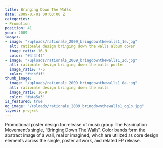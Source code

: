 ```yaml
---
title: Bringing Down The Walls
date: 2009-01-01 00:00:00 Z
categories:
- Promotion
position: 41
year: 2009
images:
- image: "/uploads/rationale_2009_bringdownthewalls1_1e.jpg"
  alt: rationale design bringing down the walls album cover
  image_ratio: 16-9
  color: "#4f4f4f"
- image: "/uploads/rationale_2009_bringdownthewalls1_2d.jpg"
  alt: rationale design bringing down the walls poster
  image_ratio: 7-5
  color: "#4f4f4f"
thumb_image:
  image: "/uploads/rationale_2009_bringdownthewalls1_0a.jpg"
  alt: rationale design bringing down the walls
  image_ratio: 16-9
  color: "#a6a5a3"
is_featured: true
og_image: "/uploads/rationale_2009_bringdownthewalls1_og1b.jpg"
layout: project
---
```


Promotional poster design for release of music group The Fascination Movement’s  single, “Bringing Down The Walls”. Color bands form the abstract image of a wall, real or imagined, which are utilized as core design elements across the single, poster artwork, and related EP release.